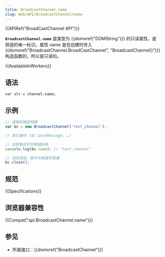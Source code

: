 ```yaml
---
title: BroadcastChannel.name
slug: Web/API/BroadcastChannel/name
---
```

{{APIRef("BroadCastChannel API")}}

**`BroadcastChannel.name`** 是类型为 {{domxref("DOMString")}} 的只读属性，是频道的唯一标识。属性 name 是在创建时传入 {{domxref("BroadcastChannel.BroadCastChannel", "BroadcastChannel()")}} 构造函数的，所以是只读的。

{{AvailableInWorkers}}

## 语法

```plain
var str = channel.name;
```

## 示例

```js
// 连接到指定频道
var bc = new BroadcastChannel('test_channel');

// 其它操作 (如：postMessage, …)

// 在控制台打印频道名称
console.log(bc.name); // "test_channel"

// 当完成后，断开与频道的连接
bc.close();
```

## 规范

{{Specifications}}

## 浏览器兼容性

{{Compat("api.BroadcastChannel.name")}}

## 参见

- 所属接口：{{domxref("BroadcastChannel")}}
